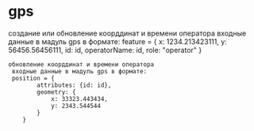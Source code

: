 # gps


создание или обновление коорддинат и времени оператора
входные данные в мадуль gps в формате:
 feature = {
        x: 1234.213423111,
        y: 56456.56456111,
        id: id,
        operatorName: id,
        role: "operator"
    }



    обновление коорддинат и времени оператора
     входные данные в мадуль gps в формате:
     position = {
            attributes: {id: id},
            geometry: {
                x: 33323.443434,
                y: 2343.544544
            }
        }